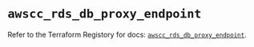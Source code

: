 # `awscc_rds_db_proxy_endpoint`

Refer to the Terraform Registory for docs: [`awscc_rds_db_proxy_endpoint`](https://registry.terraform.io/providers/hashicorp/awscc/0.70.0/docs/resources/rds_db_proxy_endpoint).
